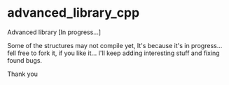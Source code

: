 # advanced_library_cpp
Advanced library [In progress...] 

Some of the structures may not compile yet, It's because it's in progress... fell free to fork it, if you like it...
I'll keep adding interesting stuff and fixing found bugs.

Thank you
